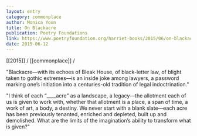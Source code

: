 ```yaml
---
layout: entry
category: commonplace
author: Monica Youn
title: On Blackacre
publication: Poetry Foundations
link: https://www.poetryfoundation.org/harriet-books/2015/06/on-blackacre
date: 2015-06-12
---
```


[[2015]] / [[commonplace]] / 

"Blackacre—with its echoes of Bleak House, of black-letter law, of blight taken to gothic extremes—is an inside joke among lawyers, a password marking one’s initiation into a centuries-old tradition of legal indoctrination."

"I think of each “____acre” as a landscape, a legacy—the allotment each of us is given to work with, whether that allotment is a place, a span of time, a work of art, a body, a destiny. We never start with a blank slate—each acre has been previously tenanted, enriched and depleted, built up and demolished. What are the limits of the imagination’s ability to transform what is given?"
